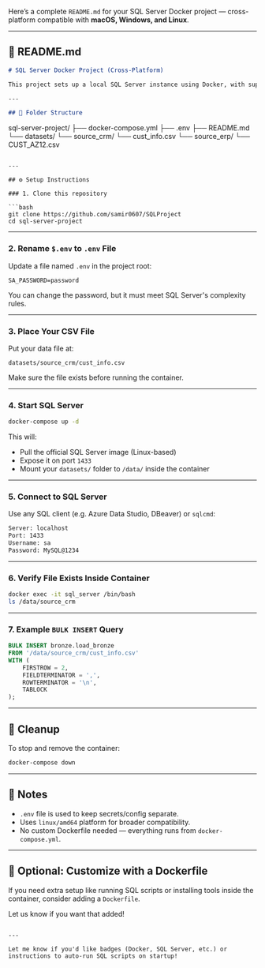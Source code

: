 Here’s a complete `README.md` for your SQL Server Docker project — cross-platform compatible with **macOS, Windows, and Linux**.

---

## 📘 README.md

```markdown
# SQL Server Docker Project (Cross-Platform)

This project sets up a local SQL Server instance using Docker, with support for `BULK INSERT` from a mounted dataset. It works seamlessly across **macOS**, **Windows**, and **Linux**.

---

## 🧱 Folder Structure

```

sql-server-project/
├── docker-compose.yml
├── .env
├── README.md
└── datasets/
		└── source_crm/
				└── cust_info.csv
		└── source_erp/
				└── CUST_AZ12.csv
````

---

## ⚙️ Setup Instructions

### 1. Clone this repository

```bash
git clone https://github.com/samir0607/SQLProject
cd sql-server-project
````

---

### 2. Rename `$.env` to `.env` File

Update a file named `.env` in the project root:

```env
SA_PASSWORD=password
```

You can change the password, but it must meet SQL Server's complexity rules.

---

### 3. Place Your CSV File

Put your data file at:

```
datasets/source_crm/cust_info.csv
```

Make sure the file exists before running the container.

---

### 4. Start SQL Server

```bash
docker-compose up -d
```

This will:

* Pull the official SQL Server image (Linux-based)
* Expose it on port `1433`
* Mount your `datasets/` folder to `/data/` inside the container

---

### 5. Connect to SQL Server

Use any SQL client (e.g. Azure Data Studio, DBeaver) or `sqlcmd`:

```bash
Server: localhost
Port: 1433
Username: sa
Password: MySQL@1234
```

---

### 6. Verify File Exists Inside Container

```bash
docker exec -it sql_server /bin/bash
ls /data/source_crm
```

---

### 7. Example `BULK INSERT` Query

```sql
BULK INSERT bronze.load_bronze
FROM '/data/source_crm/cust_info.csv'
WITH (
    FIRSTROW = 2,
    FIELDTERMINATOR = ',',
    ROWTERMINATOR = '\n',
    TABLOCK
);
```

---

## 🧼 Cleanup

To stop and remove the container:

```bash
docker-compose down
```

---

## 📌 Notes

* `.env` file is used to keep secrets/config separate.
* Uses `linux/amd64` platform for broader compatibility.
* No custom Dockerfile needed — everything runs from `docker-compose.yml`.

---

## 🧩 Optional: Customize with a Dockerfile

If you need extra setup like running SQL scripts or installing tools inside the container, consider adding a `Dockerfile`.

Let us know if you want that added!

```

---

Let me know if you'd like badges (Docker, SQL Server, etc.) or instructions to auto-run SQL scripts on startup!
```
